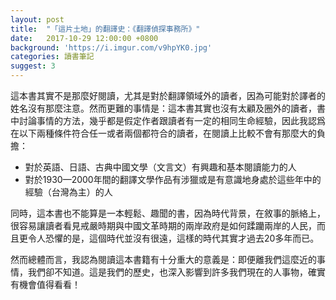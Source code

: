 ```yaml
---
layout: post
title:  "「這片土地」的翻譯史：《翻譯偵探事務所》"
date:   2017-10-29 12:00:00 +0800
background: 'https://i.imgur.com/v9hpYK0.jpg'
categories: 讀書筆記
suggest: 3
---
```


這本書其實不是那麼好閱讀，尤其是對於翻譯領域外的讀者，因為可能對於譯者的姓名沒有那麼注意。然而更難的事情是：這本書其實也沒有太顧及圈外的讀者，書中討論事情的方法，幾乎都是假定作者跟讀者有一定的相同生命經驗，因此我認爲在以下兩種條件符合任一或者兩個都符合的讀者，在閱讀上比較不會有那麼大的負擔：

* 對於英語、日語、古典中國文學（文言文）有興趣和基本閱讀能力的人
* 對於1930—2000年間的翻譯文學作品有涉獵或是有意識地身處於這些年中的經驗（台灣為主）的人

同時，這本書也不能算是一本輕鬆、趣聞的書，因為時代背景，在敘事的脈絡上，很容易讓讀者看見戒嚴時期與中國文革時期的兩岸政府是如何蹂躪兩岸的人民，而且更令人恐懼的是，這個時代並沒有很遠，這樣的時代其實才過去20多年而已。

然而總體而言，我認為閱讀這本書籍有十分重大的意義是：即便離我們這麼近的事情，我們卻不知道。這是我們的歷史，也深入影響到許多我們現在的人事物，確實有機會值得看看！

